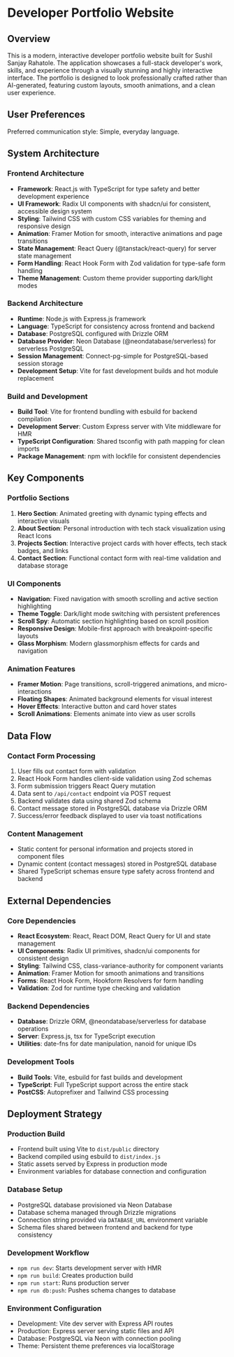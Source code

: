 # Developer Portfolio Website

## Overview

This is a modern, interactive developer portfolio website built for Sushil Sanjay Rahatole. The application showcases a full-stack developer's work, skills, and experience through a visually stunning and highly interactive interface. The portfolio is designed to look professionally crafted rather than AI-generated, featuring custom layouts, smooth animations, and a clean user experience.

## User Preferences

Preferred communication style: Simple, everyday language.

## System Architecture

### Frontend Architecture
- **Framework**: React.js with TypeScript for type safety and better development experience
- **UI Framework**: Radix UI components with shadcn/ui for consistent, accessible design system
- **Styling**: Tailwind CSS with custom CSS variables for theming and responsive design
- **Animation**: Framer Motion for smooth, interactive animations and page transitions
- **State Management**: React Query (@tanstack/react-query) for server state management
- **Form Handling**: React Hook Form with Zod validation for type-safe form handling
- **Theme Management**: Custom theme provider supporting dark/light modes

### Backend Architecture
- **Runtime**: Node.js with Express.js framework
- **Language**: TypeScript for consistency across frontend and backend
- **Database**: PostgreSQL configured with Drizzle ORM
- **Database Provider**: Neon Database (@neondatabase/serverless) for serverless PostgreSQL
- **Session Management**: Connect-pg-simple for PostgreSQL-based session storage
- **Development Setup**: Vite for fast development builds and hot module replacement

### Build and Development
- **Build Tool**: Vite for frontend bundling with esbuild for backend compilation
- **Development Server**: Custom Express server with Vite middleware for HMR
- **TypeScript Configuration**: Shared tsconfig with path mapping for clean imports
- **Package Management**: npm with lockfile for consistent dependencies

## Key Components

### Portfolio Sections
1. **Hero Section**: Animated greeting with dynamic typing effects and interactive visuals
2. **About Section**: Personal introduction with tech stack visualization using React Icons
3. **Projects Section**: Interactive project cards with hover effects, tech stack badges, and links
4. **Contact Section**: Functional contact form with real-time validation and database storage

### UI Components
- **Navigation**: Fixed navigation with smooth scrolling and active section highlighting
- **Theme Toggle**: Dark/light mode switching with persistent preferences
- **Scroll Spy**: Automatic section highlighting based on scroll position
- **Responsive Design**: Mobile-first approach with breakpoint-specific layouts
- **Glass Morphism**: Modern glassmorphism effects for cards and navigation

### Animation Features
- **Framer Motion**: Page transitions, scroll-triggered animations, and micro-interactions
- **Floating Shapes**: Animated background elements for visual interest
- **Hover Effects**: Interactive button and card hover states
- **Scroll Animations**: Elements animate into view as user scrolls

## Data Flow

### Contact Form Processing
1. User fills out contact form with validation
2. React Hook Form handles client-side validation using Zod schemas
3. Form submission triggers React Query mutation
4. Data sent to `/api/contact` endpoint via POST request
5. Backend validates data using shared Zod schema
6. Contact message stored in PostgreSQL database via Drizzle ORM
7. Success/error feedback displayed to user via toast notifications

### Content Management
- Static content for personal information and projects stored in component files
- Dynamic content (contact messages) stored in PostgreSQL database
- Shared TypeScript schemas ensure type safety across frontend and backend

## External Dependencies

### Core Dependencies
- **React Ecosystem**: React, React DOM, React Query for UI and state management
- **UI Components**: Radix UI primitives, shadcn/ui components for consistent design
- **Styling**: Tailwind CSS, class-variance-authority for component variants
- **Animation**: Framer Motion for smooth animations and transitions
- **Forms**: React Hook Form, Hookform Resolvers for form handling
- **Validation**: Zod for runtime type checking and validation

### Backend Dependencies
- **Database**: Drizzle ORM, @neondatabase/serverless for database operations
- **Server**: Express.js, tsx for TypeScript execution
- **Utilities**: date-fns for date manipulation, nanoid for unique IDs

### Development Tools
- **Build Tools**: Vite, esbuild for fast builds and development
- **TypeScript**: Full TypeScript support across the entire stack
- **PostCSS**: Autoprefixer and Tailwind CSS processing

## Deployment Strategy

### Production Build
- Frontend built using Vite to `dist/public` directory
- Backend compiled using esbuild to `dist/index.js`
- Static assets served by Express in production mode
- Environment variables for database connection and configuration

### Database Setup
- PostgreSQL database provisioned via Neon Database
- Database schema managed through Drizzle migrations
- Connection string provided via `DATABASE_URL` environment variable
- Schema files shared between frontend and backend for type consistency

### Development Workflow
- `npm run dev`: Starts development server with HMR
- `npm run build`: Creates production build
- `npm run start`: Runs production server
- `npm run db:push`: Pushes schema changes to database

### Environment Configuration
- Development: Vite dev server with Express API routes
- Production: Express server serving static files and API
- Database: PostgreSQL via Neon with connection pooling
- Theme: Persistent theme preferences via localStorage
